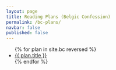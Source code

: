 ```yaml
---
layout: page
title: Reading Plans (Belgic Confession)
permalink: /bc-plans/
navbar: false
published: false
---
```


<ul>
  {% for plan in site.bc reversed %}
    <li><a href="{{ plan.url }}">{{ plan.title }}</a></li>
  {% endfor %}
</ul>